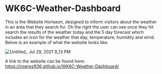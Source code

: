 # WK6C-Weather-Dashboard

This is the Website Horiseon, designed to inform visitors about the weather in an area that they search for. Oh the right the user can see once they hit search the results of the weather today and the 5 day forecast which includes an icon for the weather that day, temperature, humidity and wind. Below is an example of what the website looks like: </br>

![Untitled_ Jul 29, 2021 9_13 PM](https://user-images.githubusercontent.com/85633985/127585281-7429bc89-e707-4bd0-9f04-a5f7c7a1a956.gif)</br>

A link to the website can be found here: </br>
https://jrperez936.github.io/WK6C-Weather-Dashboard/
